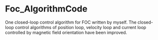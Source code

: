 # Foc_AlgorithmCode
One closed-loop control algorithm for FOC written by myself. The closed-loop control algorithms of position loop, velocity loop and current loop controlled by magnetic field orientation have been improved.
